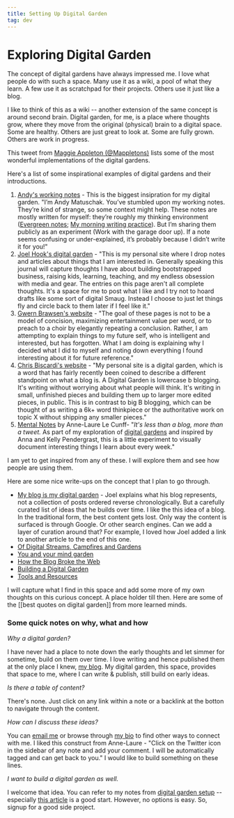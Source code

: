 ```yaml
---
title: Setting Up Digital Garden
tag: dev
---
```


# Exploring Digital Garden

The concept of digital gardens have always impressed me. I love what people do with such a space. Many use it as a wiki, a pool of what they learn. A few use it as scratchpad for their projects. Others use it just like a blog.

I like to think of this as a wiki -- another extension of the same concept is around second brain. Digital garden, for me, is a place where thoughts grow, where they move from the original (physical) brain to a digital space. Some are healthy. Others are just great to look at. Some are fully grown. Others are work in progress.

This tweet from [Maggie Appleton (@Mappletons)](https://twitter.com/Mappletons/status/1250532315459194880) lists some of the most wonderful implementations of the digital gardens.

Here's a list of some inspirational examples of digital gardens and their introductions.

1. [Andy's working notes](https://notes.andymatuschak.org/About_these_notes) - This is the biggest insipration for my digital garden. "I’m Andy Matuschak. You’ve stumbled upon my working notes. They’re kind of strange, so some context might help. These notes are mostly written for myself: they’re roughly my thinking environment ([Evergreen notes](https://notes.andymatuschak.org/z4SDCZQeRo4xFEQ8H4qrSqd68ucpgE6LU155C); [My morning writing practice](https://notes.andymatuschak.org/zVFGpprS64TzmKGNzGxq9FiCDnAnCPwRU5T)). But I’m sharing them publicly as an experiment (Work with the garage door up). If a note seems confusing or under-explained, it’s probably because I didn’t write it for you!"
2. [Joel Hook's digital garden](https://joelhooks.com/) - "This is my personal site where I drop notes and articles about things that I am interested in. Generally speaking this journal will capture thoughts I have about building bootstrapped business, raising kids, learning, teaching, and my endless obsession with media and gear. The entries on this page aren't all complete thoughts. It's a space for me to post what I like and I try not to hoard drafts like some sort of digital Smaug. Instead I choose to just let things fly and circle back to them later if I feel like it."
3. [Gwern Brawsen's website](https://www.gwern.net/) - "The goal of these pages is not to be a model of concision, maximizing entertainment value per word, or to preach to a choir by elegantly repeating a conclusion. Rather, I am attempting to explain things to my future self, who is intelligent and interested, but has forgotten. What I am doing is explaining why I decided what I did to myself and noting down everything I found interesting about it for future reference."
4. [Chris Biscardi's website](https://www.christopherbiscardi.com/what-is-a-digital-garden) - "My personal site is a digital garden, which is a word that has fairly recently been coined to describe a different standpoint on what a blog is. A Digital Garden is lowercase b blogging. It's writing without worrying about what people will think. It's writing in small, unfinished pieces and building them up to larger more edited pieces, in public. This is in contrast to big B blogging, which can be thought of as writing a 6k+ word thinkpiece or the authoritative work on topic X without shipping any smaller pieces."
5. [Mental Notes](https://www.mentalnodes.com/about) by Anne-Laure Le Cunff- "*It's less than a blog, more than a tweet.* As part of my exploration of [digital gardens](https://www.mentalnodes.com/a-gardening-guide-for-your-mind) and inspired by Anna and Kelly Pendergrast, this is a little experiment to visually document interesting things I learn about every week."

I am yet to get inspired from any of these. I will explore them and see how people are using them. 

Here are some nice write-ups on the concept that I plan to go through.
- [My blog is my digital garden](https://joelhooks.com/digital-garden) - Joel explains what his blog represents, not a collection of posts ordered reverse chronologically. But a carefully curated list of ideas that he builds over time. I like the this idea of a blog. In the traditional form, the best content gets lost. Only way the content is surfaced is through Google. Or other search engines. Can we add a layer of curation around that? For example, I loved how Joel added a link to another article to the end of this one.  
- [Of Digital Streams, Campfires and Gardens](https://tomcritchlow.com/2018/10/10/of-gardens-and-wikis/)
- [You and your mind garden](https://nesslabs.com/mind-garden)
- [How the Blog Broke the Web](https://stackingthebricks.com/how-blogs-broke-the-web/)
- [Building a Digital Garden](https://tomcritchlow.com/2019/02/17/building-digital-garden/)
- [Tools and Resources](https://github.com/MaggieAppleton/digital-gardeners)

I will capture what I find in this space and add some more of my own thoughts on this curious concept. A place holder till then. Here are some of the [[best quotes on digital garden]] from more learned minds.

### Some quick notes on why, what and how

_Why a digital garden?_

I have never had a place to note down the early thoughts and let simmer for sometime, build on them over time. I love writing and hence published them at the only place I knew, [my blog](https://amitgawande.com).  My digital garden, this space, provides that space to me, where I can write & publish, still build on early ideas. 

_Is there a table of content?_

There's none. Just click on any link within a note or a backlink at the botton to navigate through the content.

_How can I discuss these ideas?_

You can [email me](mailto:amit@omg.lol) or browse through [my bio](https://amitg.net/) to find other ways to connect with me. I liked this construct from Anne-Laure - "Click on the Twitter icon in the sidebar of any note and add your comment. I will be automatically tagged and can get back to you." I would like to build something on these lines.

_I want to build a digital garden as well._

I welcome that idea. You can refer to my notes from [digital garden setup](https://wiki.amitg.net/dev/digital%20garden%20setup) -- especially [this article](https://nesslabs.com/mind-garden) is a good start. However, no options is easy. So, signup for a good side project.
